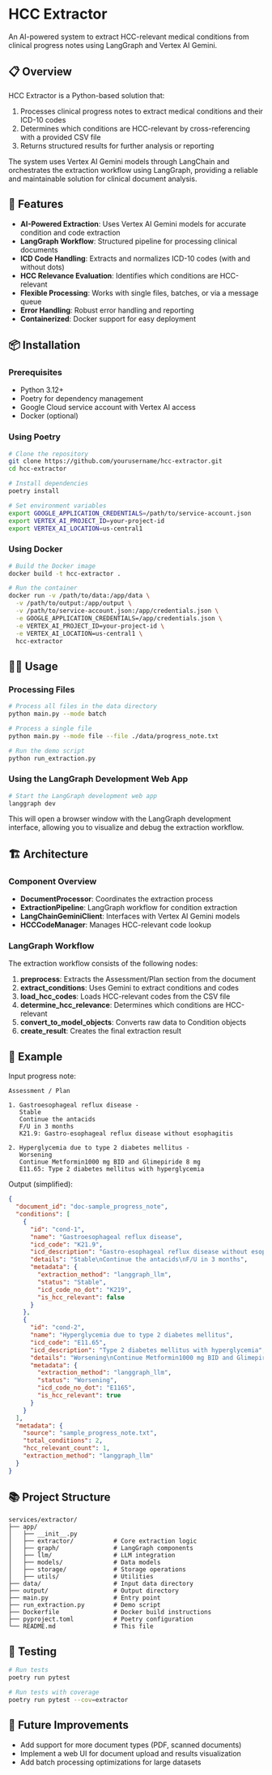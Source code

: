# HCC Extractor

An AI-powered system to extract HCC-relevant medical conditions from clinical progress notes using LangGraph and Vertex AI Gemini.

## 📋 Overview

HCC Extractor is a Python-based solution that:

1. Processes clinical progress notes to extract medical conditions and their ICD-10 codes
2. Determines which conditions are HCC-relevant by cross-referencing with a provided CSV file
3. Returns structured results for further analysis or reporting

The system uses Vertex AI Gemini models through LangChain and orchestrates the extraction workflow using LangGraph, providing a reliable and maintainable solution for clinical document analysis.

## 🚀 Features

- **AI-Powered Extraction**: Uses Vertex AI Gemini models for accurate condition and code extraction
- **LangGraph Workflow**: Structured pipeline for processing clinical documents
- **ICD Code Handling**: Extracts and normalizes ICD-10 codes (with and without dots)
- **HCC Relevance Evaluation**: Identifies which conditions are HCC-relevant
- **Flexible Processing**: Works with single files, batches, or via a message queue
- **Error Handling**: Robust error handling and reporting
- **Containerized**: Docker support for easy deployment

## 📦 Installation

### Prerequisites

- Python 3.12+
- Poetry for dependency management
- Google Cloud service account with Vertex AI access
- Docker (optional)

### Using Poetry

```bash
# Clone the repository
git clone https://github.com/yourusername/hcc-extractor.git
cd hcc-extractor

# Install dependencies
poetry install

# Set environment variables
export GOOGLE_APPLICATION_CREDENTIALS=/path/to/service-account.json
export VERTEX_AI_PROJECT_ID=your-project-id
export VERTEX_AI_LOCATION=us-central1
```

### Using Docker

```bash
# Build the Docker image
docker build -t hcc-extractor .

# Run the container
docker run -v /path/to/data:/app/data \
  -v /path/to/output:/app/output \
  -v /path/to/service-account.json:/app/credentials.json \
  -e GOOGLE_APPLICATION_CREDENTIALS=/app/credentials.json \
  -e VERTEX_AI_PROJECT_ID=your-project-id \
  -e VERTEX_AI_LOCATION=us-central1 \
  hcc-extractor
```

## 🧑‍💻 Usage

### Processing Files

```bash
# Process all files in the data directory
python main.py --mode batch

# Process a single file
python main.py --mode file --file ./data/progress_note.txt

# Run the demo script
python run_extraction.py
```

### Using the LangGraph Development Web App

```bash
# Start the LangGraph development web app
langgraph dev
```

This will open a browser window with the LangGraph development interface, allowing you to visualize and debug the extraction workflow.

## 🏗️ Architecture

### Component Overview

- **DocumentProcessor**: Coordinates the extraction process
- **ExtractionPipeline**: LangGraph workflow for condition extraction
- **LangChainGeminiClient**: Interfaces with Vertex AI Gemini models
- **HCCCodeManager**: Manages HCC-relevant code lookup

### LangGraph Workflow

The extraction workflow consists of the following nodes:

1. **preprocess**: Extracts the Assessment/Plan section from the document
2. **extract_conditions**: Uses Gemini to extract conditions and codes
3. **load_hcc_codes**: Loads HCC-relevant codes from the CSV file
4. **determine_hcc_relevance**: Determines which conditions are HCC-relevant
5. **convert_to_model_objects**: Converts raw data to Condition objects
6. **create_result**: Creates the final extraction result

## 📄 Example

Input progress note:
```
Assessment / Plan

1. Gastroesophageal reflux disease -
   Stable
   Continue the antacids
   F/U in 3 months
   K21.9: Gastro-esophageal reflux disease without esophagitis

2. Hyperglycemia due to type 2 diabetes mellitus -
   Worsening
   Continue Metformin1000 mg BID and Glimepiride 8 mg
   E11.65: Type 2 diabetes mellitus with hyperglycemia
```

Output (simplified):
```json
{
  "document_id": "doc-sample_progress_note",
  "conditions": [
    {
      "id": "cond-1",
      "name": "Gastroesophageal reflux disease",
      "icd_code": "K21.9",
      "icd_description": "Gastro-esophageal reflux disease without esophagitis",
      "details": "Stable\nContinue the antacids\nF/U in 3 months",
      "metadata": {
        "extraction_method": "langgraph_llm",
        "status": "Stable",
        "icd_code_no_dot": "K219",
        "is_hcc_relevant": false
      }
    },
    {
      "id": "cond-2",
      "name": "Hyperglycemia due to type 2 diabetes mellitus",
      "icd_code": "E11.65",
      "icd_description": "Type 2 diabetes mellitus with hyperglycemia",
      "details": "Worsening\nContinue Metformin1000 mg BID and Glimepiride 8 mg",
      "metadata": {
        "extraction_method": "langgraph_llm",
        "status": "Worsening",
        "icd_code_no_dot": "E1165",
        "is_hcc_relevant": true
      }
    }
  ],
  "metadata": {
    "source": "sample_progress_note.txt",
    "total_conditions": 2,
    "hcc_relevant_count": 1,
    "extraction_method": "langgraph_llm"
  }
}
```

## 📚 Project Structure

```
services/extractor/
├── app/
│   ├── __init__.py
│   ├── extractor/           # Core extraction logic
│   ├── graph/               # LangGraph components
│   ├── llm/                 # LLM integration
│   ├── models/              # Data models
│   ├── storage/             # Storage operations
│   ├── utils/               # Utilities
├── data/                    # Input data directory
├── output/                  # Output directory
├── main.py                  # Entry point
├── run_extraction.py        # Demo script
├── Dockerfile               # Docker build instructions
├── pyproject.toml           # Poetry configuration
└── README.md                # This file
```

## 🧪 Testing

```bash
# Run tests
poetry run pytest

# Run tests with coverage
poetry run pytest --cov=extractor
```

## 🌱 Future Improvements

- Add support for more document types (PDF, scanned documents)
- Implement a web UI for document upload and results visualization
- Add batch processing optimizations for large datasets
